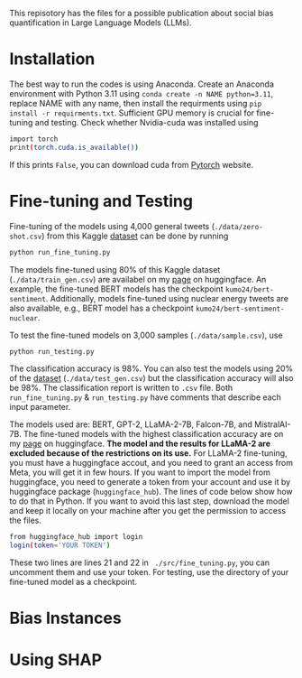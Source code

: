 This repisotory has the files for a possible publication about social bias quantification in Large Language Models (LLMs). 

# Installation 
The best way to run the codes is using Anaconda. Create an Anaconda environment with Python 3.11 using ```conda create -n NAME python=3.11```, replace NAME with any name, then install the requirments using ```pip install -r requirments.txt```. Sufficient GPU memory is crucial for fine-tuning and testing. Check whether Nvidia-cuda was installed using 

```bash
import torch
print(torch.cuda.is_available())
```
If this prints ```False```, you can download cuda from [Pytorch](https://pytorch.org/get-started/locally/) website.

# Fine-tuning and Testing
Fine-tuning of the models using 4,000 general tweets (```./data/zero-shot.csv```) from this Kaggle [dataset](https://www.kaggle.com/datasets/daniel09817/twitter-sentiment-analysis) can be done by running 

```bash 
python run_fine_tuning.py
```
The models fine-tuned using 80\% of this Kaggle dataset (```./data/train_gen.csv```) are availabel on my [page](https://huggingface.co/kumo24) on huggingface. An example, the fine-tuned BERT models has the checkpoint ```kumo24/bert-sentiment```. Additionally, models fine-tuned using nuclear energy tweets are also available, e.g., BERT model has a checkpoint ```kumo24/bert-sentiment-nuclear```.  

To test the fine-tuned models on 3,000 samples (```./data/sample.csv```), use 

```bash 
python run_testing.py
```
The classification accuracy is 98\%. You can also test the models using 20\% of the [dataset](https://www.kaggle.com/datasets/daniel09817/twitter-sentiment-analysis) (```./data/test_gen.csv```) but the classification accuracy will also be 98\%. The classification report is written to ```.csv``` file. Both ```run_fine_tuning.py``` & ```run_testing.py``` have comments that describe each input parameter. 

The models used are: BERT, GPT-2, LLaMA-2-7B, Falcon-7B, and MistralAI-7B. The fine-tuned models with the highest classification accuracy are on my [page](https://huggingface.co/kumo24) on huggingface. **The model and the results for LLaMA-2 are excluded because of the restrictions on its use.** For LLaMA-2 fine-tuning, you must have a huggingface accout, and you need to grant an access from Meta, you will get it in few hours. If you want to import the model from huggingface, you need to generate a token from your account and use it by huggingface package (```huggingface_hub```). The lines of code below show how to do that in Python. If you want to avoid this last step, download the model and keep it locally on your machine after you get the permission to access the files.

```bash
from huggingface_hub import login
login(token='YOUR TOKEN')
```
These two lines are lines 21 and 22 in ``` ./src/fine_tuning.py```, you can uncomment them and use your token. For testing, use the directory of your fine-tuned model as a checkpoint. 

# Bias Instances

# Using SHAP
